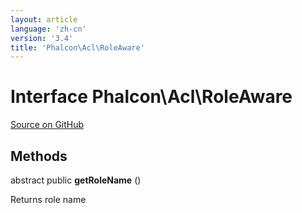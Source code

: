 ```yaml
---
layout: article
language: 'zh-cn'
version: '3.4'
title: 'Phalcon\Acl\RoleAware'
---
```


# Interface **Phalcon\Acl\RoleAware**

<a href="https://github.com/phalcon/cphalcon/tree/v3.4.0/phalcon/acl/roleaware.zep" class="btn btn-default btn-sm">Source on GitHub</a>

## Methods

abstract public **getRoleName** ()

Returns role name